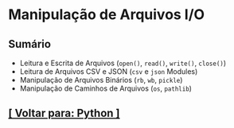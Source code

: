 # Manipulação de Arquivos I/O

## Sumário

- Leitura e Escrita de Arquivos (`open()`, `read()`, `write()`, `close()`)
- Leitura de Arquivos CSV e JSON (`csv` e `json` Modules)
- Manipulação de Arquivos Binários (`rb`, `wb`, `pickle`)
- Manipulação de Caminhos de Arquivos (`os`, `pathlib`)

## [[ Voltar para: Python ]](../python.md)